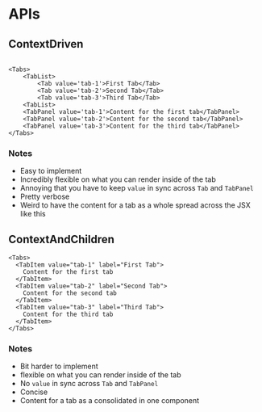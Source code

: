 # APIs

## ContextDriven

```tsx

<Tabs>
    <TabList>
        <Tab value='tab-1'>First Tab</Tab>
        <Tab value='tab-2'>Second Tab</Tab>
        <Tab value='tab-3'>Third Tab</Tab>
    <TabList>
    <TabPanel value='tab-1'>Content for the first tab</TabPanel>
    <TabPanel value='tab-2'>Content for the second tab</TabPanel>
    <TabPanel value='tab-3'>Content for the third tab</TabPanel>
</Tabs>

```

### Notes

- Easy to implement
- Incredibly flexible on what you can render inside of the tab
- Annoying that you have to keep `value` in sync across `Tab` and `TabPanel`
- Pretty verbose
- Weird to have the content for a tab as a whole spread across the JSX like this

## ContextAndChildren

```tsx
<Tabs>
  <TabItem value="tab-1" label="First Tab">
    Content for the first tab
  </TabItem>
  <TabItem value="tab-2" label="Second Tab">
    Content for the second tab
  </TabItem>
  <TabItem value="tab-3" label="Third Tab">
    Content for the third tab
  </TabItem>
</Tabs>
```

### Notes

- Bit harder to implement
- flexible on what you can render inside of the tab
- No `value` in sync across `Tab` and `TabPanel`
- Concise
- Content for a tab as a consolidated in one component


